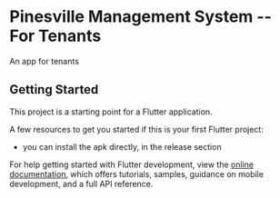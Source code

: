 # Pinesville Management System -- For Tenants

An app for tenants

## Getting Started

This project is a starting point for a Flutter application.

A few resources to get you started if this is your first Flutter project:

- you can install the apk directly, in the release section


For help getting started with Flutter development, view the
[online documentation](https://docs.flutter.dev/), which offers tutorials,
samples, guidance on mobile development, and a full API reference.
